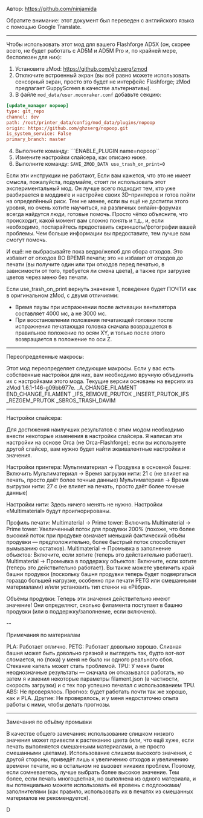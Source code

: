 Автор: https://github.com/ninjamida

Обратите внимание: этот документ был переведен с английского языка с помощью Google Translate.

---

Чтобы использовать этот мод для вашего Flashforge AD5X (он, скорее всего, не будет работать с AD5M и AD5M Pro и, по крайней мере, бесполезен для них):

1. Установите zMod: https://github.com/ghzserg/zmod
2. Отключите встроенный экран (вы всё равно можете использовать сенсорный экран, просто это будет не интерфейс Flashforge; zMod предлагает GuppyScreen в качестве альтернативы).
3. В файле ```mod_data/user.moonraker.conf``` добавьте секцию:
```ini
[update_manager nopoop]
type: git_repo
channel: dev
path: /root/printer_data/config/mod_data/plugins/nopoop
origin: https://github.com/ghzserg/nopoop.git
is_system_service: False
primary_branch: master
```
4. Выполните команду: ```ENABLE_PLUGIN name=nopoop``
5. Измените настройки слайсера, как описано ниже.
6. Выполните команду: ```SAVE_ZMOD_DATA use_trash_on_print=0```

Если эти инструкции не работают, Если вам кажется, что это не имеет смысла, пожалуйста, подумайте, стоит ли использовать этот экспериментальный мод. Он лучше всего подходит тем, кто уже разбирается в моддинге и настройке своих 3D-принтеров и готов пойти на определённый риск. Тем не менее, если вы ещё не достигли этого уровня, но очень хотите научиться, на различных онлайн-форумах всегда найдутся люди, готовые помочь. Просто чётко объясните, что происходит, какой момент вам сложно понять и т.д., и, если необходимо, постарайтесь предоставить скриншоты/фотографии вашей проблемы. Чем больше информации вы предоставите, тем лучше вам смогут помочь.

И ещё: не выбрасывайте пока ведро/желоб для сбора отходов. Это избавит от отходов ВО ВРЕМЯ печати; это не избавит от отходов *до* печати (вы получите один или три отходов перед печатью, в зависимости от того, требуется ли смена цвета), а также при загрузке цветов через меню без печати.

Если use_trash_on_print вернуть значение 1, поведение будет ПОЧТИ как в оригинальном zMod, с двумя отличиями:
- Время паузы при испражнении после активации вентилятора составляет 4000 мс, а не 3000 мс.
- При восстановлении положения печатающей головки после испражнения печатающая головка сначала возвращается в правильное положение по осям XY, и только после этого возвращается в положение по оси Z.

---

Переопределенные макросы:

Этот мод переопределяет следующие макросы. Если у вас есть собственные настройки для них, вам необходимо вручную объединить их с настройками этого мода. Текущие версии основаны на версиях из zMod 1.6.1-146-g09bb977e.
_A_CHANGE_FILAMENT
END_CHANGE_FILAMENT
_IFS_REMOVE_PRUTOK
_INSERT_PRUTOK_IFS
_REZGEM_PRUTOK
_SBROS_TRASH_DAVIM

---

Настройки слайсера:

Для достижения наилучших результатов с этим модом необходимо внести некоторые изменения в настройки слайсера. Я написал эти настройки на основе Orca (не Orca-Flashforge); если вы используете другой слайсер, вам нужно будет найти эквивалентные настройки и значения.

Настройки принтера:
Мультиматериал -> Продувка в основной башне: Включить
Мультиматериал -> Время загрузки нити: 21 с (не влияет на печать, просто даёт более точные данные)
Мультиматериал -> Время выгрузки нити: 27 с (не влияет на печать, просто даёт более точные данные)

Настройки нити:
Здесь ничего менять не нужно. Настройки «Multimaterial» будут проигнорированы.

Профиль печати:
Multimaterial -> Prime tower: Включить
Multimaterial -> Prime tower: Увеличенный поток для продувки 200% (похоже, что более высокий поток при продувке означает меньший фактический объём продувки — предположительно, более быстрый поток способствует вымыванию остатков).
Multimaterial -> Промывка в заполнение объектов: Включите, если хотите (теперь это действительно работает).
Multimaterial -> Промывка в поддержку объектов: Включите, если хотите (теперь это действительно работает).
Вы также можете увеличить край башни продувки (поскольку башня продувки теперь будет подвергаться гораздо большей нагрузке, особенно при печати PETG или смешанными материалами) и/или установить тип стенки на «Рёбра».

Объёмы продувки:
Теперь эти значения действительно имеют значение! Они определяют, сколько филамента поступает в башню продувки (или в поддержку/заполнение, если включено).

--

Примечания по материалам

PLA: Работает отлично.
PETG: Работает довольно хорошо. Сливная башня может быть довольно грязной и выглядеть так, будто вот-вот сломается, но (пока) у меня не было ни одного реального сбоя. Стекание капель может стать проблемой.
TPU: У меня были неоднозначные результаты — сначала он отказывался работать, но затем я изменил некоторые параметры filament.json (в частности, скорость загрузки) и с тех пор успешно печатал с использованием TPU.
ABS: Не проверялось. Прогноз: будет работать почти так же хорошо, как и PLA.
Другие: Не проверялось, и у меня недостаточно опыта работы с ними, чтобы делать прогнозы.

---

Замечания по объёму промывки

В качестве общего замечания: использование слишком низкого значения может привести к растеканию цвета (или, что ещё хуже, если печать выполняется смешанными материалами, а не просто смешанными цветами). Использование слишком высокого значения, с другой стороны, приведёт лишь к увеличению отходов и увеличению времени печати, но в остальном не вызовет никаких проблем. Поэтому, если сомневаетесь, лучше выбрать более высокое значение. Тем более, если печать многоцветная, но выполнена из одного материала, и вы потенциально можете использовать её вровень с подложками/заполнителями (как правило, использовать их в печатях из смешанных материалов не рекомендуется).

D
